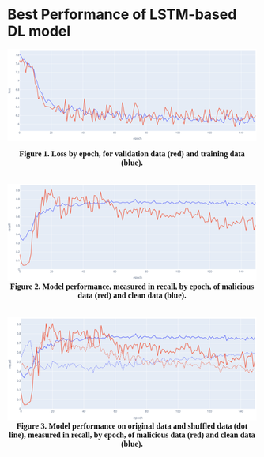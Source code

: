 # Best Performance of LSTM-based DL model


![fig1](figures/fig1.png)
<br>
<font size = 3 face = 'times_new_roman'><center>__Figure 1. Loss by epoch, for validation data (red) and training data (blue).__</center></font>   
<br>
![fig2](figures/fig2.png)  </center>
<br>
<font size = 3 face = 'times_new_roman'><center>__Figure 2. Model performance, measured in recall, by epoch, of malicious data (red) and clean data (blue).__</center></font>   
<br>
![fig3](figures/fig3.png)  </center>
<br>
<font size = 3 face = 'times_new_roman'><center>__Figure 3. Model performance on original data and shuffled data (dot line), measured in recall, by epoch, of malicious data (red) and clean data (blue).__</center></font>   
<br>

